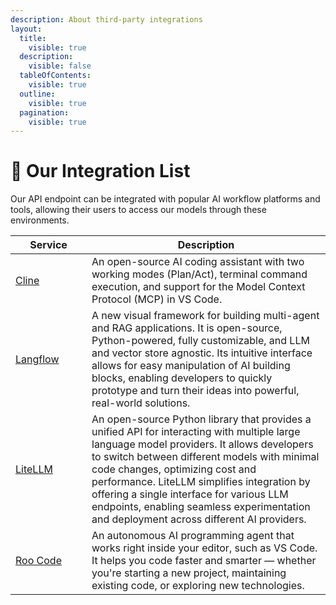 ```yaml
---
description: About third-party integrations
layout:
  title:
    visible: true
  description:
    visible: false
  tableOfContents:
    visible: true
  outline:
    visible: true
  pagination:
    visible: true
---
```


# 🧩 Our Integration List

Our API endpoint can be integrated with popular AI workflow platforms and tools, allowing their users to access our models through these environments.

<table><thead><tr><th width="106">Service</th><th>Description</th></tr></thead><tbody><tr><td><a href="https://github.com/cline">Cline</a></td><td>An open-source AI coding assistant with two working modes (Plan/Act), terminal command execution, and support for the Model Context Protocol (MCP) in VS Code.</td></tr><tr><td><a href="langflow.md">Langflow</a></td><td>A new visual framework for building multi-agent and RAG applications. It is open-source, Python-powered, fully customizable, and LLM and vector store agnostic. Its intuitive interface allows for easy manipulation of AI building blocks, enabling developers to quickly prototype and turn their ideas into powerful, real-world solutions.</td></tr><tr><td><a href="litellm.md">LiteLLM</a></td><td>An open-source Python library that provides a unified API for interacting with multiple large language model providers. It allows developers to switch between different models with minimal code changes, optimizing cost and performance. LiteLLM simplifies integration by offering a single interface for various LLM endpoints, enabling seamless experimentation and deployment across different AI providers.</td></tr><tr><td><a href="https://github.com/RooCodeInc/Roo-Code">Roo Code</a></td><td>An autonomous AI programming agent that works right inside your editor, such as VS Code. It helps you code faster and smarter — whether you're starting a new project, maintaining existing code, or exploring new technologies.</td></tr></tbody></table>

